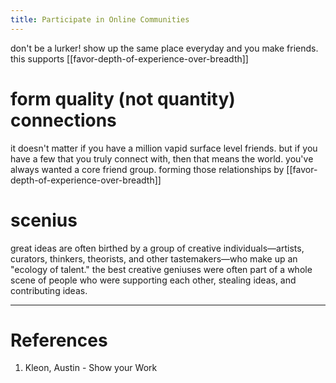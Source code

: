 ```yaml
---
title: Participate in Online Communities
---
```


don't be a lurker!
show up the same place everyday and you make friends. this supports [[favor-depth-of-experience-over-breadth]]

# form quality (not quantity) connections
it doesn't matter if you have a million vapid surface level friends. but if you have a few that you truly connect with, then that means the world.
you've always wanted a core friend group. forming those relationships by [[favor-depth-of-experience-over-breadth]]

# scenius
great ideas are often birthed by a group of creative individuals—artists, curators, thinkers, theorists, and other tastemakers—who make up an "ecology of talent."
the best creative geniuses were often part of a whole scene of people who were supporting each other, stealing ideas, and contributing ideas.

---
# References
1. Kleon, Austin - Show your Work